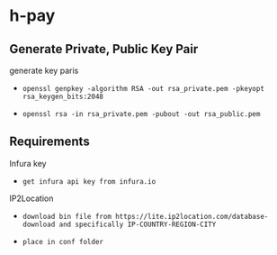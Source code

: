 # h-pay

## Generate Private, Public Key Pair

generate key paris

- `openssl genpkey -algorithm RSA -out rsa_private.pem -pkeyopt rsa_keygen_bits:2048`

- `openssl rsa -in rsa_private.pem -pubout -out rsa_public.pem`

## Requirements

Infura key

- `get infura api key from infura.io`

IP2Location

- `download bin file from https://lite.ip2location.com/database-download and specifically IP-COUNTRY-REGION-CITY`

- `place in conf folder`
